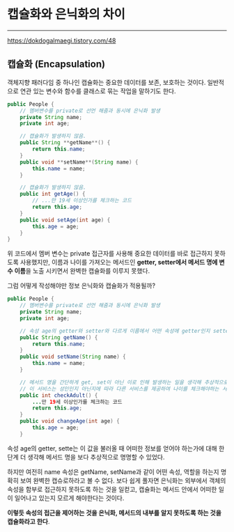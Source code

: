 # 캡슐화와 은닉화의 차이

------

https://dokdogalmaegi.tistory.com/48

## 캡슐화 (Encapsulation)

객체지향 패러다임 중 하나인 캡슐화는 중요한 데이터를 보존, 보호하는 것이다. 일반적으로 연관 있는 변수와 함수를 클래스로 묶는 작업을 말하기도 한다.

```java
public People {
    // 멤버변수를 private로 선언 해줌과 동시에 은닉화 발생
    private String name;
    private int age;

    // 캡슐화가 발생하지 않음.
    public String **getName**() {
        return this.name;
    }
    public void **setName**(String name) {
        this.name = name;
    }

    // 캡슐화가 발생하지 않음.
    public int getAge() {
        // ...만 19세 이상인가를 체크하는 코드
        return this.age;
    }
    public void setAge(int age) {
        this.age = age;
    }
}
```

위 코드에서 멤버 변수는 private 접근자를 사용해 중요한 데이터를 바로 접근하지 못하도록 사용했지만, 이름과 나이를 가져오는 메서드인 **getter, setter에서 메서드 명에 변수 이름**을 노출 시키면서 완벽한 캡슐화를 이루지 못했다.

그럼 어떻게 작성해야만 정보 은닉화와 캡슐화가 적용될까?

```java
public People {
    // 멤버변수를 private로 선언 해줌과 동시에 은닉화 발생
    private String name;
    private int age;

    // 속성 age의 getter와 setter와 다르게 이름에서 어떤 속성에 getter인지 setter인지 명확히 알 수 있어 완벽한 캡슐화라고 할 수 없다.
    public String getName() {
        return this.name;
    }
    public void setName(String name) {
        this.name = name;
    }

    // 메서드 명을 간단하게 get, set이 아닌 이로 인해 발생하는 일을 생각해 추상적으로 명명하는 것이 캡슐화에 더 가까운 명명이다.
    // 이 서비스는 성인인지 아닌지에 따라 다른 서비스를 제공하여 나이를 체크해야하는 서비스라고 생각했을 때 메서드 명이다.
    public int checkAdult() {
        ...만 19세 이상인가를 체크하는 코드
        return this.age;
    }
    public void changeAge(int age) {
        this.age = age;
    }
```

속성 age의 getter, sette는 이 값을 불러올 때 어떠한 정보를 얻어야 하는가에 대해 한 단계 더 생각해 메서드 명을 보다 추상적으로 명명할 수 있었다.

하지만 여전히 name 속성은 getName, setName과 같이 어떤 속성, 역할을 하는지 명확히 보여 완벽한 캡슈로하라고 볼 수 없다. 보다 쉽게 풀자면 은닉화는 외부에서 객체의 속성을 함부로 접근하지 못하도록 하는 것을 일컫고, 캡슐화는 메서드 안에서 어떠한 일이 일어나고 있는지 모르게 해야한다는 것이다.

**이렇듯 속성의 접근을 제어하는 것을 은닉화, 메서드의 내부를 알지 못하도록 하는 것을 캡슐화라고 한다**.